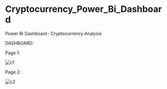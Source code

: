 # Cryptocurrency_Power_Bi_Dashboard
Power Bi Dashboard : Cryptocurrency Analysis

DASHBOARD:

Page 1:

![c1](https://user-images.githubusercontent.com/87280331/187044478-4115a70d-0bd5-46a0-8b22-0d7952efcfa2.JPG)

Page 2:

![c2](https://user-images.githubusercontent.com/87280331/187044484-9b6db023-6380-42ec-9a55-b3d040719024.JPG)

